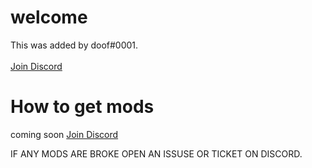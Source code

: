 # welcome
This was added by doof#0001.
<br/>
<br/>
[Join Discord](dicord.gg/9UjjkdnMvK)


# How to get mods

coming soon 
[Join Discord](dicord.gg/9UjjkdnMvK)

IF ANY MODS ARE BROKE OPEN AN ISSUSE OR TICKET ON DISCORD.